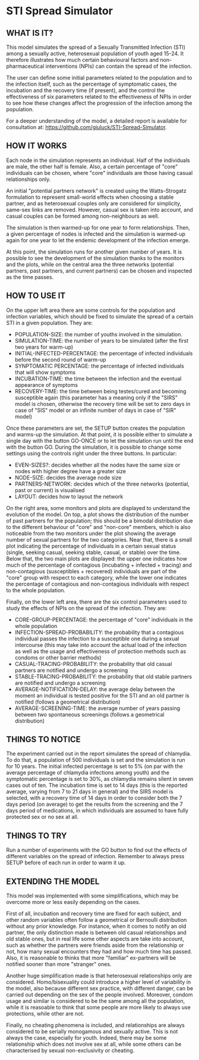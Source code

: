 # STI Spread Simulator

## WHAT IS IT?

This model simulates the spread of a Sexually Transmitted Infection (STI) among a sexually active, heterosexual population of youth aged 15-24. It therefore illustrates how much certain behavioural factors and non-pharmaceutical interventions (NPIs) can contain the spread of the infection.

The user can define some initial parameters related to the population and to the infection itself, such as the percentage of symptomatic cases, the incubation and the recovery time (if present), and the control the effectiveness of six parameters related to the effectiveness of NPIs in order to see how these changes affect the progression of the infection among the population.

For a deeper understanding of the model, a detailed report is available for consultation at: https://github.com/giuluck/STI-Spread-Simulator.

## HOW IT WORKS

Each node in the simulation represents an individual. Half of the individuals are male, the other half is female. Also, a certain percentage of "core" individuals can be chosen, where "core" individuals are those having casual relationships only.

An initial "potential partners network" is created using the Watts-Strogatz formulation to represent small-world effects when choosing a stable partner, and as heterosexual couples only are considered for simplicity, same-sex links are removed. However, casual sex is taken into account, and casual couples can be formed among non-neighbours as well.

The simulation is then warmed-up for one year to form relationships. Then, a given percentage of nodes is infected and the simulation is warmed-up again for one year to let the endemic development of the infection emerge.

At this point, the simulation runs for another given number of years. It is possible to see the development of the simulation thanks to the monitors and the plots, while on the central area the three networks (potential partners, past partners, and current partners) can be chosen and inspected as the time passes.

## HOW TO USE IT

On the upper left area there are some controls for the population and infection variables, which should be fixed to simulate the spread of a certain STI in a given population. They are:
- POPULATION-SIZE: the number of youths involved in the simulation.
- SIMULATION-TIME: the number of years to be simulated (after the first two years for warm-up)
- INITIAL-INFECTED-PERCENTAGE: the percentage of infected individuals before the second round of warm-up
- SYNPTOMATIC PERCENTAGE: the percentage of infected individuals that will show symptoms
- INCUBATION-TIME: the time between the infection and the eventual appearance of symptoms
- RECOVERY-TIME: the time between being testes/cured and becoming susceptible again (this parameter has a meaning only if the "SIRS" model is chosen, otherwise the recovery time will be set to zero days in case of "SIS" model or an infinite number of days in case of "SIR" model)

Once these parameters are set, the SETUP button creates the population and warms-up the simulation. At that point, it is possible either to simulate a single day with the button GO-ONCE or to let the simulation run until the end with the button GO. During the simulation, it is possible to change some settings using the controls right under the three buttons. In particular:
- EVEN-SIZES?: decides whether all the nodes have the same size or nodes with higher degree have a greater size
- NODE-SIZE: decides the average node size
- PARTNERS-NETWORK: decides which of the three networks (potential, past or current) is visualised
- LAYOUT: decides how to layout the network

On the right area, some monitors and plots are displayed to understand the evolution of the model. On top, a plot shows the distribution of the number of past partners for the population; this should be a bimodal distribution due to the different behaviour of "core" and "non-core" members, which is also noticeable from the two monitors under the plot showing the average number of sexual partners for the two categories. Near that, there is a small plot indicating the percentage of individuals in a certain sexual status (single, seeking casual, seeking stable, casual, or stable) over the time. Below that, the two main plots are displayed: the upper one indicates how much of the percentage of contagious (incubating + infected + tracing) and non-contagious (susceptibles + recovered) individuals are part of the "core" group with respect to each category, while the lower one indicates the percentage of contagious and non-contagious individuals with respect to the whole population.

Finally, on the lower left area, there are the six control parameters used to study the effects of NPIs on the spread of the infection. They are:
- CORE-GROUP-PERCENTAGE: the percentage of "core" individuals in the whole population
- INFECTION-SPREAD-PROBABILITY: the probability that a contagious individual passes the infection to a susceptible one during a sexual intercourse (this may take into account the actual load of the infection as well as the usage and effectiveness of protection methods such as condoms or other barrier methods)
- CASUAL-TRACING-PROBABILITY: the probability that old casual partners are notified and undergo a screening
- STABLE-TRACING-PROBABILITY: the probability that old stable partners are notified and undergo a screening
- AVERAGE-NOTIFICATION-DELAY: the average delay between the moment an individual is tested positive for the STI and an old partner is notified (follows a geometrical distribution)
- AVERAGE-SCREENING-TIME: the average number of years passing between two spontaneous screenings (follows a geometrical distribution)

## THINGS TO NOTICE

The experiment carried out in the report simulates the spread of chlamydia. To do that, a population of 500 individuals is set and the simulation is run for 10 years. The initial infected percentage is set to 5% (on par with the average percentage of chlamydia infections among youth) and the symptomatic percentage is set to 30%, as chlamydia remains silent in seven cases out of ten. The incubation time is set to 14 days (this is the reported average, varying from 7 to 21 days in general) and the SIRS model is selected, with a recovery time of 14 days in order to consider both the 7 days period (on average) to get the results from the screening and the 7 days period of medications, in which individuals are assumed to have fully protected sex or no sex at all.

## THINGS TO TRY

Run a number of experiments with the GO button to find out the effects of different variables on the spread of infection. Remember to always press SETUP before of each run in order to warm it up.

## EXTENDING THE MODEL

This model was implemented with some simplifications, which may be overcome more or less easily depending on the cases.

First of all, incubation and recovery time are fixed for each subject, and other random variables often follow a geometrical or Bernoulli distribution without any prior knowledge. For instance, when it comes to notify an old partner, the only distinction made is between old casual relationships and old stable ones, but in real life some other aspects are take into account, such as whether the partners were friends aside from the relationship or not, how many sexual encounters they had and how much time has passed. Also, it is reasonable to thinks that more "familiar" ex-partners will be notified sooner than more "stranger" ones.

Another huge simplification made is that heterosexual relationships only are considered. Homo/bisexuality could introduce a higher level of variability in the model, also because different sex practice, with different danger, can be carried out depending on the sex of the people involved. Moreover, condom usage and similar is considered to be the same among all the population, while it is reasoable to think that some people are more likely to always use protections, while other are not.

Finally, no cheating phenomena is included, and relationships are always considered to be serially monogamous and sexually active. This is not always the case, especially for youth. Indeed, there may be some relationship which does not involve sex at all, while some others can be characterised by sexual non-exclusivity or cheating.